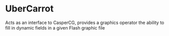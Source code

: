 # UberCarrot
Acts as an interface to CasperCG, provides a graphics operator the ability to fill in dynamic fields in a given Flash graphic file
